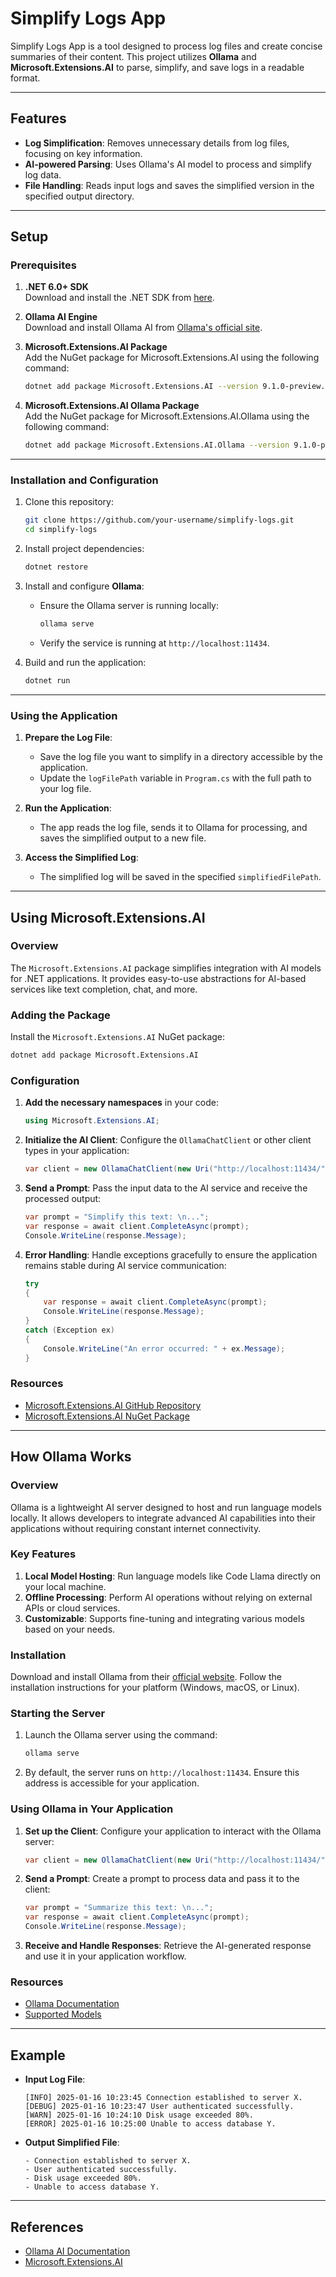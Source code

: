# Simplify Logs App

Simplify Logs App is a tool designed to process log files and create concise summaries of their content. This project utilizes **Ollama** and **Microsoft.Extensions.AI** to parse, simplify, and save logs in a readable format.

---

## Features

- **Log Simplification**: Removes unnecessary details from log files, focusing on key information.
- **AI-powered Parsing**: Uses Ollama's AI model to process and simplify log data.
- **File Handling**: Reads input logs and saves the simplified version in the specified output directory.

---

## Setup

### Prerequisites

1. **.NET 6.0+ SDK**  
   Download and install the .NET SDK from [here](https://dotnet.microsoft.com/download).

2. **Ollama AI Engine**  
   Download and install Ollama AI from [Ollama's official site](https://ollama.com).

3. **Microsoft.Extensions.AI Package**  
   Add the NuGet package for Microsoft.Extensions.AI using the following command:
   ```bash
   dotnet add package Microsoft.Extensions.AI --version 9.1.0-preview.1.25064.3
   ```
4. **Microsoft.Extensions.AI Ollama Package**  
   Add the NuGet package for Microsoft.Extensions.AI.Ollama using the following command:
   ```bash
   dotnet add package Microsoft.Extensions.AI.Ollama --version 9.1.0-preview.1.25064.3
   ```

---

### Installation and Configuration

1. Clone this repository:
   ```bash
   git clone https://github.com/your-username/simplify-logs.git
   cd simplify-logs
   ```

2. Install project dependencies:
   ```bash
   dotnet restore
   ```

3. Install and configure **Ollama**:
   - Ensure the Ollama server is running locally:
     ```bash
     ollama serve
     ```
   - Verify the service is running at `http://localhost:11434`.

4. Build and run the application:
   ```bash
   dotnet run
   ```

---

### Using the Application

1. **Prepare the Log File**:
   - Save the log file you want to simplify in a directory accessible by the application.
   - Update the `logFilePath` variable in `Program.cs` with the full path to your log file.

2. **Run the Application**:
   - The app reads the log file, sends it to Ollama for processing, and saves the simplified output to a new file.

3. **Access the Simplified Log**:
   - The simplified log will be saved in the specified `simplifiedFilePath`.

---

## Using Microsoft.Extensions.AI

### Overview

The `Microsoft.Extensions.AI` package simplifies integration with AI models for .NET applications. It provides easy-to-use abstractions for AI-based services like text completion, chat, and more.

### Adding the Package

Install the `Microsoft.Extensions.AI` NuGet package:
```bash
dotnet add package Microsoft.Extensions.AI
```

### Configuration

1. **Add the necessary namespaces** in your code:
   ```csharp
   using Microsoft.Extensions.AI;
   ```

2. **Initialize the AI Client**:
   Configure the `OllamaChatClient` or other client types in your application:
   ```csharp
   var client = new OllamaChatClient(new Uri("http://localhost:11434/"), "codellama");
   ```

3. **Send a Prompt**:
   Pass the input data to the AI service and receive the processed output:
   ```csharp
   var prompt = "Simplify this text: \n...";
   var response = await client.CompleteAsync(prompt);
   Console.WriteLine(response.Message);
   ```

4. **Error Handling**:
   Handle exceptions gracefully to ensure the application remains stable during AI service communication:
   ```csharp
   try
   {
       var response = await client.CompleteAsync(prompt);
       Console.WriteLine(response.Message);
   }
   catch (Exception ex)
   {
       Console.WriteLine("An error occurred: " + ex.Message);
   }
   ```

### Resources

- [Microsoft.Extensions.AI GitHub Repository](https://github.com/microsoft/extensions)
- [Microsoft.Extensions.AI NuGet Package](https://www.nuget.org/packages/Microsoft.Extensions.AI)

---

## How Ollama Works

### Overview

Ollama is a lightweight AI server designed to host and run language models locally. It allows developers to integrate advanced AI capabilities into their applications without requiring constant internet connectivity.

### Key Features

1. **Local Model Hosting**: Run language models like Code Llama directly on your local machine.
2. **Offline Processing**: Perform AI operations without relying on external APIs or cloud services.
3. **Customizable**: Supports fine-tuning and integrating various models based on your needs.

### Installation

Download and install Ollama from their [official website](https://ollama.com). Follow the installation instructions for your platform (Windows, macOS, or Linux).

### Starting the Server

1. Launch the Ollama server using the command:
   ```bash
   ollama serve
   ```

2. By default, the server runs on `http://localhost:11434`. Ensure this address is accessible for your application.

### Using Ollama in Your Application

1. **Set up the Client**:
   Configure your application to interact with the Ollama server:
   ```csharp
   var client = new OllamaChatClient(new Uri("http://localhost:11434/"), "codellama");
   ```

2. **Send a Prompt**:
   Create a prompt to process data and pass it to the client:
   ```csharp
   var prompt = "Summarize this text: \n...";
   var response = await client.CompleteAsync(prompt);
   Console.WriteLine(response.Message);
   ```

3. **Receive and Handle Responses**:
   Retrieve the AI-generated response and use it in your application workflow.

### Resources

- [Ollama Documentation](https://ollama.com/docs)
- [Supported Models](https://ollama.com/models)

---

## Example

- **Input Log File**:
  ```
  [INFO] 2025-01-16 10:23:45 Connection established to server X.
  [DEBUG] 2025-01-16 10:23:47 User authenticated successfully.
  [WARN] 2025-01-16 10:24:10 Disk usage exceeded 80%.
  [ERROR] 2025-01-16 10:25:00 Unable to access database Y.
  ```

- **Output Simplified File**:
  ```
  - Connection established to server X.
  - User authenticated successfully.
  - Disk usage exceeded 80%.
  - Unable to access database Y.
  ```

---

## References

- [Ollama AI Documentation](https://ollama.com/docs)
- [Microsoft.Extensions.AI](https://www.nuget.org/packages/Microsoft.Extensions.AI)
